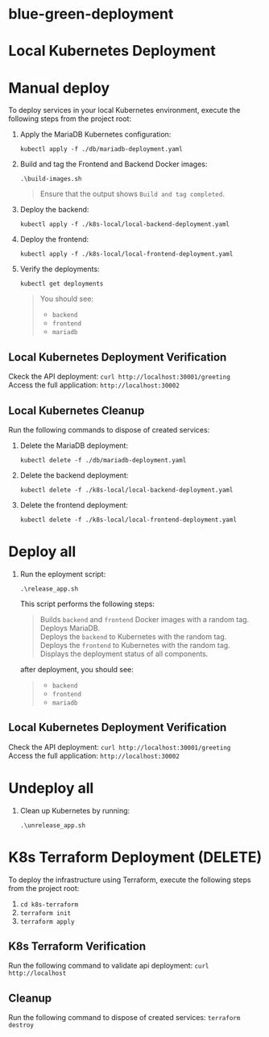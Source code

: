 # blue-green-deployment

# Local Kubernetes Deployment
# Manual deploy
To deploy services in your local Kubernetes environment, execute the following steps from the project root:
1. Apply the MariaDB Kubernetes configuration:
    ```
    kubectl apply -f ./db/mariadb-deployment.yaml
    ```

2. Build and tag the Frontend and Backend Docker images:
    ```
    .\build-images.sh
    ```
    >Ensure that the output shows `Build and tag completed`.

3. Deploy the backend:
    ```
    kubectl apply -f ./k8s-local/local-backend-deployment.yaml
    ```

4. Deploy the frontend:
    ```
    kubectl apply -f ./k8s-local/local-frontend-deployment.yaml
    ```

5. Verify the deployments:

    ```
    kubectl get deployments
    ```
    > You should see:
    > - `backend`
    > - `frontend`
    > - `mariadb`

## Local Kubernetes Deployment Verification
Ckeck the API deployment: `curl http://localhost:30001/greeting`  
Access the full application: `http://localhost:30002`

## Local Kubernetes Cleanup
Run the following commands to dispose of created services: 
1. Delete the MariaDB deployment:
    ```
    kubectl delete -f ./db/mariadb-deployment.yaml
    ```
2. Delete the backend deployment:
    ``` 
    kubectl delete -f ./k8s-local/local-backend-deployment.yaml
    ```
3. Delete the frontend deployment:
    ```
    kubectl delete -f ./k8s-local/local-frontend-deployment.yaml
    ```

# Deploy all
1. Run the eployment script:
   ```
   .\release_app.sh
   ```
   
   This script performs the following steps:
   > Builds `backend` and `frontend` Docker images with a random tag.  
   > Deploys MariaDB.  
   > Deploys the `backend` to Kubernetes with the random tag.  
   > Deploys the `frontend` to Kubernetes with the random tag.  
   > Displays the deployment status of all components.  

   after deployment, you should see:
   > - `backend`
   > - `frontend`
   > - `mariadb`  

## Local Kubernetes Deployment Verification
Check the API deployment: `curl http://localhost:30001/greeting`  
Access the full application: `http://localhost:30002`  

# Undeploy all
1. Clean up Kubernetes by running:
    ```
    .\unrelease_app.sh
    ```

# K8s Terraform Deployment (DELETE)
To deploy the infrastructure using Terraform, execute the following steps from the project root:
1. `cd k8s-terraform`
2. `terraform init`
3. `terraform apply`

## K8s Terraform Verification
Run the following command to validate api deployment: `curl http://localhost`

## Cleanup
Run the following command to dispose of created services: `terraform destroy`
